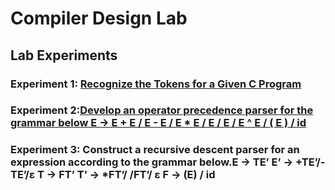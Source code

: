 # Compiler Design Lab

## Lab Experiments

### Experiment 1: [Recognize the Tokens for a Given C Program](https://github.com/Ashil10/Compiler_Design/tree/main/lab_1)

### Experiment 2:[Develop an operator precedence parser for the grammar below E → E + E / E - E / E * E / E / E / E ^ E / ( E ) / id](https://github.com/Ashil10/Compiler_Design/tree/main/lab_2)

### Experiment 3: Construct a recursive descent parser for an expression according to the grammar below.E → TE’ E’ → +TE’/- TE’/ε T → FT’ T’ → *FT’/ /FT’/ ε F → (E) / id

